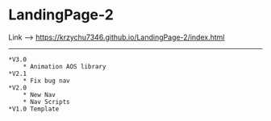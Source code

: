# LandingPage-2

 Link --> https://krzychu7346.github.io/LandingPage-2/index.html
 <hr> 
 
	*V3.0
		* Animation AOS library
	*V2.1
		* Fix bug nav
	*V2.0
		* New Nav
		* Nav Scripts
	*V1.0 Template 
